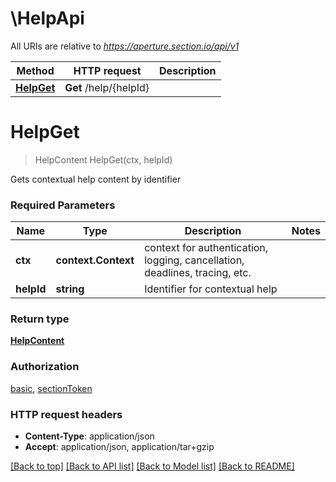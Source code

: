 # \HelpApi

All URIs are relative to *https://aperture.section.io/api/v1*

Method | HTTP request | Description
------------- | ------------- | -------------
[**HelpGet**](HelpApi.md#HelpGet) | **Get** /help/{helpId} | 


# **HelpGet**
> HelpContent HelpGet(ctx, helpId)


Gets contextual help content by identifier

### Required Parameters

Name | Type | Description  | Notes
------------- | ------------- | ------------- | -------------
 **ctx** | **context.Context** | context for authentication, logging, cancellation, deadlines, tracing, etc.
  **helpId** | **string**| Identifier for contextual help | 

### Return type

[**HelpContent**](HelpContent.md)

### Authorization

[basic](../README.md#basic), [sectionToken](../README.md#sectionToken)

### HTTP request headers

 - **Content-Type**: application/json
 - **Accept**: application/json, application/tar+gzip

[[Back to top]](#) [[Back to API list]](../README.md#documentation-for-api-endpoints) [[Back to Model list]](../README.md#documentation-for-models) [[Back to README]](../README.md)

